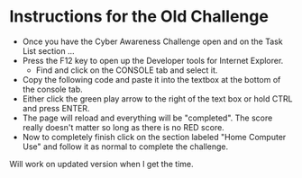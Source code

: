 <h1>Instructions for the Old Challenge</h1>

<ul>
<li>Once you have the Cyber Awareness Challenge open and on the Task List section ...</li>
<li>Press the F12 key to open up the Developer tools for Internet Explorer.
<ul><li>Find and click on the CONSOLE tab and select it.</li></ul></li>
<li>Copy the following code and paste it into the textbox at the bottom of the console tab.</li>
<li>Either click the green play arrow to the right of the text box or hold CTRL and press ENTER.</li>
<li>The page will reload and everything will be "completed". The score really doesn't matter so long as there is no RED score.</li>
<li>Now to completely finish click on the section labeled "Home Computer Use" and follow it as normal to complete the challenge.</li>
</ul>

Will work on updated version when I get the time.